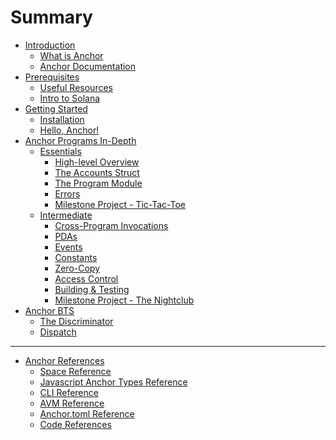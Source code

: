 # Summary

- [Introduction](./introduction/introduction.md)
  - [What is Anchor](./introduction/what_is_anchor.md)
  - [Anchor Documentation](./introduction/anchor_documentation.md)
- [Prerequisites](./prerequisites/prerequisites.md)
  - [Useful Resources](./prerequisites/useful_resources.md)
  - [Intro to Solana](./prerequisites/intro_to_solana.md)
- [Getting Started](./getting_started/getting_started.md)
  - [Installation](./getting_started/installation.md)
  - [Hello, Anchor!](./getting_started/hello_anchor.md)
- [Anchor Programs In-Depth](./anchor_in_depth/anchor_programs_in-depth.md)
  - [Essentials](./anchor_in_depth/essentials.md)
    - [High-level Overview](./anchor_in_depth/high-level_overview.md)
    - [The Accounts Struct](./anchor_in_depth/the_accounts_struct.md)
    - [The Program Module](./anchor_in_depth/the_program_module.md)
    - [Errors](./anchor_in_depth/errors.md)
    - [Milestone Project - Tic-Tac-Toe](./anchor_in_depth/milestone_project_tic-tac-toe.md)
  - [Intermediate](./anchor_in_depth/intermediate.md)
    - [Cross-Program Invocations](./anchor_in_depth/CPIs.md)
    - [PDAs](./anchor_in_depth/PDAs.md)
    - [Events]()
    - [Constants]()
    - [Zero-Copy]()
    - [Access Control]()
    - [Building & Testing]()
    - [Milestone Project - The Nightclub]()
- [Anchor BTS]()
  - [The Discriminator](./anchor_bts/discriminator.md)
  - [Dispatch]()

---

- [Anchor References](./anchor_references/anchor_references.md)
  - [Space Reference](./anchor_references/space.md)
  - [Javascript Anchor Types Reference](./anchor_references/javascript_anchor_types_reference.md)
  - [CLI Reference](./anchor_references/cli.md)
  - [AVM Reference](./anchor_references/avm.md)
  - [Anchor.toml Reference](./anchor_references/anchor-toml_reference.md)
  - [Code References](./anchor_references/reference_links.md)
